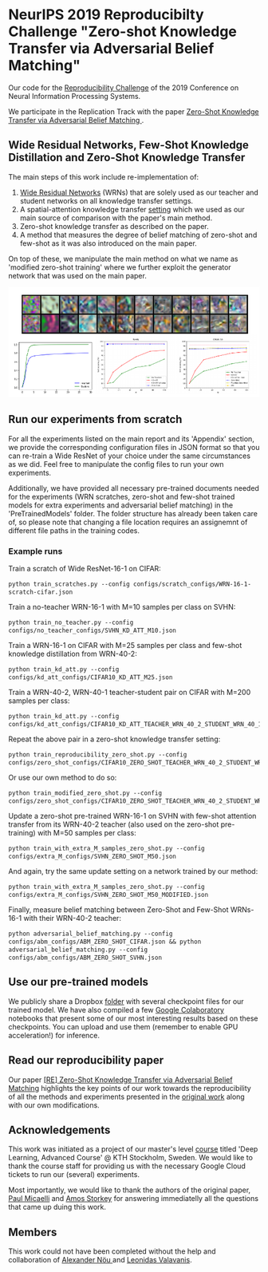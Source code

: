 # NeurIPS 2019 Reproducibilty Challenge "Zero-shot Knowledge Transfer via Adversarial Belief Matching"

Our code for the [Reproducibility Challenge](https://openreview.net/group?id=NeurIPS.cc/2019/Reproducibility_Challenge) of the 2019 Conference on Neural Information Processing Systems.

We participate in the Replication Track with the paper [Zero-Shot Knowledge Transfer via Adversarial Belief Matching
](https://arxiv.org/abs/1905.09768). 

## Wide Residual Networks, Few-Shot Knowledge Distillation and Zero-Shot Knowledge Transfer

The main steps of this work include re-implementation of:

1. [Wide Residual Networks](https://arxiv.org/abs/1605.07146) (WRNs) that are solely used as our teacher and student networks on all knowledge transfer settings. 
2. A spatial-attention knowledge transfer [setting](https://arxiv.org/abs/1612.03928) which we used as our main source of comparison with the paper's main method.  
3. Zero-shot knowledge transfer as described on the paper.
4. A method that measures the degree of belief matching of zero-shot and few-shot as it was also introduced on the main paper. 

On top of these, we manipulate the main method on what we name as 'modified zero-shot training' where we further exploit the generator network that was used on the main paper. 

![](figs/overview.png?raw=true)


## Run our experiments from scratch

For all the experiments listed on the main report and its 'Appendix' section, we provide the corresponding configuration files in JSON format so that you can re-train a Wide ResNet of your choice under the same circumstances as we did. 
Feel free to manipulate the config files to run your own experiments. 

Additionally, we have provided all necessary pre-trained documents needed for the experiments (WRN scratches, zero-shot and few-shot trained models for extra experiments and adversarial belief matching) in the 'PreTrainedModels' folder.  The folder structure has already been taken care of, so please note that changing a file location requires an assignemnt of different file paths in the training codes. 

### Example runs

Train a scratch of Wide ResNet-16-1 on CIFAR: 
```
python train_scratches.py --config configs/scratch_configs/WRN-16-1-scratch-cifar.json
```

Train a no-teacher WRN-16-1 with M=10 samples per class on SVHN:
```
python train_no_teacher.py --config configs/no_teacher_configs/SVHN_KD_ATT_M10.json
```

Train a WRN-16-1 on CIFAR with M=25 samples per class and few-shot knowledge distillation from WRN-40-2:
```
python train_kd_att.py --config configs/kd_att_configs/CIFAR10_KD_ATT_M25.json
```

Train a WRN-40-2, WRN-40-1 teacher-student pair on CIFAR with M=200 samples per class:

```
python train_kd_att.py --config configs/kd_att_configs/CIFAR10_KD_ATT_TEACHER_WRN_40_2_STUDENT_WRN_40_1.json
```

Repeat the above pair in a zero-shot knowledge transfer setting:

```
python train_reproducibility_zero_shot.py --config configs/zero_shot_configs/CIFAR10_ZERO_SHOT_TEACHER_WRN_40_2_STUDENT_WRN_40_1.json
```

Or use our own method to do so:
```
python train_modified_zero_shot.py --config configs/zero_shot_configs/CIFAR10_ZERO_SHOT_TEACHER_WRN_40_2_STUDENT_WRN_40_1.json
```

Update a zero-shot pre-trained WRN-16-1 on SVHN with few-shot attention transfer from its WRN-40-2 teacher (also used on the zero-shot pre-training) with M=50 samples per class:

```
python train_with_extra_M_samples_zero_shot.py --config configs/extra_M_configs/SVHN_ZERO_SHOT_M50.json
```

And again, try the same update setting on a network trained by our method:
```
python train_with_extra_M_samples_zero_shot.py --config configs/extra_M_configs/SVHN_ZERO_SHOT_M50_MODIFIED.json
```

Finally, measure belief matching between Zero-Shot and Few-Shot WRNs-16-1 with their WRN-40-2 teacher:
```
python adversarial_belief_matching.py --config configs/abm_configs/ABM_ZERO_SHOT_CIFAR.json && python adversarial_belief_matching.py --config configs/abm_configs/ABM_ZERO_SHOT_SVHN.json
``` 

## Use our pre-trained models 

We publicly share a Dropbox [folder](https://www.dropbox.com/sh/xuk69az4dlw26uu/AAAG2v_tgXrivL_dSHd486a9a?dl=0) with several checkpoint files for our trained model. We have also compiled a few [Google Colaboratory](colab.research.google.com) notebooks that present some of our most interesting results based on these checkpoints. You can upload and use them (remember to enable GPU acceleration!) for inference.   

## Read our reproducibility paper

Our paper [[RE] Zero-Shot Knowledge Transfer via Adversarial Belief Matching](https://github.com/AlexandrosFerles/NIPS_2019_Reproducibilty_Challenge_Zero-shot_Knowledge_Transfer_via_Adversarial_Belief_Matching/blob/master/%5BRE%5D%20Zero-Shot%20Knowledge%20Transfer%20via%20Adversarial%20Belief%20Matching.pdf) highlights the key points of our work towards the reproducibility of all the methods and experiments presented in the [original work](https://arxiv.org/abs/1905.09768) along with our own modifications. 

## Acknowledgements

This work was initiated as a project of our master's level [course](https://www.kth.se/student/kurser/kurs/DD2412?l=en) titled 'Deep Learning, Advanced Course' @ KTH Stockholm, Sweden. We would like to thank the course staff for providing us with the necessary Google Cloud tickets to run our (several) experiments. 

Most importantly, we would like to thank the authors of the original paper, [Paul Micaelli](https://github.com/polo5) and [Amos Storkey](https://homepages.inf.ed.ac.uk/amos/) for answering immediatelly all the questions that came up duing this work. 

## Members

This work could not have been completed without the help and collaboration of [Alexander Nöu
](https://github.com/AlexLacson) and [Leonidas Valavanis](https://github.com/valavanisleonidas).   

